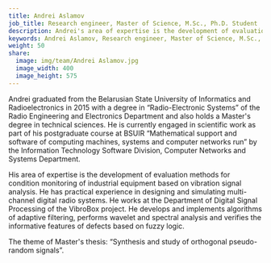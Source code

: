 ```yaml
---
title: Andrei Aslamov
job_title: Research engineer, Master of Science, M.Sc., Ph.D. Student
description: Andrei's area of expertise is the development of evaluation methods for condition monitoring of industrial equipment based on vibration signal analysis.
keywords: Andrei Aslamov, Research engineer, Master of Science, M.Sc., Ph.D. Student, VibroBox
weight: 50
share:
  image: img/team/Andrei Aslamov.jpg
  image_width: 400
  image_height: 575
---
```

Andrei graduated from the Belarusian State University of Informatics and Radioelectronics in 2015 with a degree in “Radio-Electronic Systems” of the Radio Engineering and Electronics Department and also holds a Master's degree in technical sciences. He is currently engaged in scientific work as part of his postgraduate course at BSUIR “Mathematical support and software of computing machines, systems and computer networks run” by the Information Technology Software Division, Computer Networks and Systems Department.

His area of expertise is the development of evaluation methods for condition monitoring of industrial equipment based on vibration signal analysis. He has practical experience in designing and simulating multi-channel digital radio systems. He works at the Department of Digital Signal Processing of the VibroBox project. He develops and implements algorithms of adaptive filtering, performs wavelet and spectral analysis and verifies the informative features of defects based on fuzzy logic.

The theme of Master's thesis: “Synthesis and study of orthogonal pseudo-random signals”.
